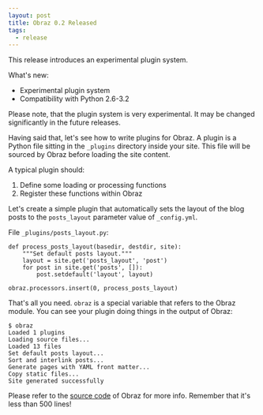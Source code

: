```yaml
---
layout: post
title: Obraz 0.2 Released
tags:
  - release
---
```


This release introduces an experimental plugin system.

What's new:

* Experimental plugin system
* Compatibility with Python 2.6-3.2

Please note, that the plugin system is very experimental. It may be changed
significantly in the future releases.

Having said that, let's see how to write plugins for Obraz. A plugin is a Python
file sitting in the `_plugins` directory inside your site. This file will be
sourced by Obraz before loading the site content.

A typical plugin should:

1. Define some loading or processing functions
2. Register these functions within Obraz

Let's create a simple plugin that automatically sets the layout of the blog
posts to the `posts_layout` parameter value of `_config.yml`.

File `_plugins/posts_layout.py`:

    def process_posts_layout(basedir, destdir, site):
        """Set default posts layout."""
        layout = site.get('posts_layout', 'post')
        for post in site.get('posts', []):
            post.setdefault('layout', layout)

    obraz.processors.insert(0, process_posts_layout)

That's all you need. `obraz` is a special variable that refers to the Obraz
module. You can see your plugin doing things in the output of Obraz:

    $ obraz
    Loaded 1 plugins
    Loading source files...
    Loaded 13 files
    Set default posts layout...
    Sort and interlink posts...
    Generate pages with YAML front matter...
    Copy static files...
    Site generated successfully

Please refer to the [source code][1] of Obraz for more info. Remember that it's
less than 500 lines!


  [1]: https://bitbucket.org/vlasovskikh/obraz/src/master/obraz.py


